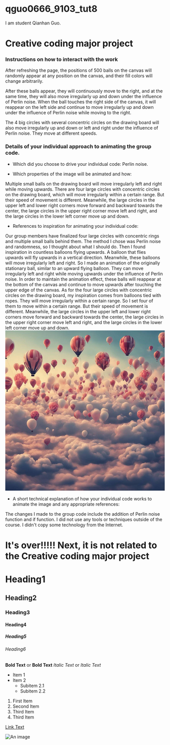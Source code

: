 # qguo0666_9103_tut8
I am student Qianhan Guo.

# Creative coding major project

### Instructions on how to interact with the work

After refreshing the page, the positions of 500 balls on the canvas will randomly appear at any position on the canvas, and their fill colors will change arbitrarily.

After these balls appear, they will continuously move to the right, and at the same time, they will also move irregularly up and down under the influence of Perlin noise. When the ball touches the right side of the canvas, it will reappear on the left side and continue to move irregularly up and down under the influence of Perlin noise while moving to the right.

The 4 big circles with several concentric circles on the drawing board will also move irregularly up and down or left and right under the influence of Perlin noise. They move at different speeds.



### Details of your individual approach to animating the group code.

- Which did you choose to drive your individual code:
Perlin noise.



- Which properties of the image will be animated and how:

Multiple small balls on the drawing board will move irregularly left and right while moving upwards.
There are four large circles with concentric circles on the drawing board, which will move irregularly within a certain range. But their speed of movement is different. Meanwhile, the large circles in the upper left and lower right corners move forward and backward towards the center, the large circles in the upper right corner move left and right, and the large circles in the lower left corner move up and down.



- References to inspiration for animating your individual code:

Our group members have finalized four large circles with concentric rings and multiple small balls behind them. The method I chose was Perlin noise and randomness, so I thought about what I should do.
Then I found inspiration in countless balloons flying upwards. A balloon that flies upwards will fly upwards in a vertical direction. Meanwhile, these balloons will move irregularly left and right. So I made an animation of the originally stationary ball, similar to an upward flying balloon. They can move irregularly left and right while moving upwards under the influence of Perlin noise. In order to maintain the animation effect, these balls will reappear at the bottom of the canvas and continue to move upwards after touching the upper edge of the canvas.
As for the four large circles with concentric circles on the drawing board, my inspiration comes from balloons tied with ropes. They will move irregularly within a certain range. So I set four of them to move within a certain range. But their speed of movement is different. Meanwhile, the large circles in the upper left and lower right corners move forward and backward towards the center, the large circles in the upper right corner move left and right, and the large circles in the lower left corner move up and down.
![An image of Inspiration Source](readmeimages/beautifull_sky_that_full_of_balloons__by_dewmina2023_dhfgyhi-pre.jpg)



- A short technical explanation of how your individual code works to animate the image and any appropriate references:

The changes I made to the group code include the addition of Perlin noise function and if function.
I did not use any tools or techniques outside of the course.
I didn't copy some technology from the Internet.










# It's over!!!!! Next, it is not related to the Creative coding major project

# Heading1
## Heading2
### Heading3
#### Heading4
##### Heading5
###### Heading6
**Bold Text** or __Bold Text__
*Italic Text* or _Italic Text_
- Item 1
- Item 2
  - Subitem 2.1
  - Subitem 2.2
1. First Item
2. Second Item
3. Third Item
4. Third Item

[Link Text](https://www.google.com)

![An image](https://placekitten.com/200/300)


